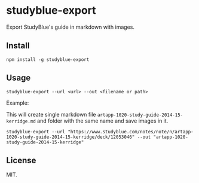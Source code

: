 studyblue-export
================

Export StudyBlue's guide in markdown with images.



## Install

`npm install -g studyblue-export`

## Usage
```
studyblue-export --url <url> --out <filename or path>
```

Example:

This will create single markdown file `artapp-1020-study-guide-2014-15-kerridge.md` and folder with the same name and save images in it.

`studyblue-export --url "https://www.studyblue.com/notes/note/n/artapp-1020-study-guide-2014-15-kerridge/deck/12053046" --out "artapp-1020-study-guide-2014-15-kerridge"`



## License
MIT.

